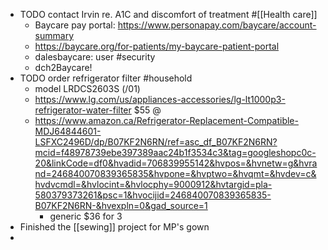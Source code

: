 - TODO contact Irvin re. A1C and discomfort of treatment #[[Health care]]
	- Baycare pay portal: https://www.personapay.com/baycare/account-summary
	- https://baycare.org/for-patients/my-baycare-patient-portal
	- dalesbaycare: user #security
	- dch2Baycare!
- TODO order refrigerator filter #household
	- model LRDCS2603S (/01)
	- https://www.lg.com/us/appliances-accessories/lg-lt1000p3-refrigerator-water-filter $55 @
	- https://www.amazon.ca/Refrigerator-Replacement-Compatible-MDJ64844601-LSFXC2496D/dp/B07KF2N6RN/ref=asc_df_B07KF2N6RN?mcid=f48978739ebe397389aac24b1f3534c3&tag=googleshopc0c-20&linkCode=df0&hvadid=706839955142&hvpos=&hvnetw=g&hvrand=246840070839365835&hvpone=&hvptwo=&hvqmt=&hvdev=c&hvdvcmdl=&hvlocint=&hvlocphy=9000912&hvtargid=pla-580379373261&psc=1&hvocijid=246840070839365835-B07KF2N6RN-&hvexpln=0&gad_source=1
		- generic $36 for 3
- Finished the [[sewing]] project for MP's gown
-